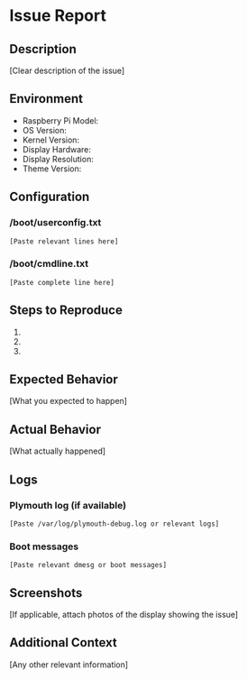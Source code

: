# Issue Report

## Description

[Clear description of the issue]

## Environment

- Raspberry Pi Model:
- OS Version:
- Kernel Version:
- Display Hardware:
- Display Resolution:
- Theme Version:

## Configuration

### /boot/userconfig.txt
```
[Paste relevant lines here]
```

### /boot/cmdline.txt
```
[Paste complete line here]
```

## Steps to Reproduce

1. 
2. 
3. 

## Expected Behavior

[What you expected to happen]

## Actual Behavior

[What actually happened]

## Logs

### Plymouth log (if available)
```
[Paste /var/log/plymouth-debug.log or relevant logs]
```

### Boot messages
```
[Paste relevant dmesg or boot messages]
```

## Screenshots

[If applicable, attach photos of the display showing the issue]

## Additional Context

[Any other relevant information]
